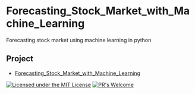 # Forecasting_Stock_Market_with_Machine_Learning
Forecasting stock market using machine learning in python

## Project
* [Forecasting_Stock_Market_with_Machine_Learning](https://github.com/Jadams29/Forecasting_Stock_Market_with_Machine_Learning)

[![Licensed under the MIT License](https://img.shields.io/badge/License-MIT-blue.svg)](https://github.com/Microsoft/BosqueLanguage/blob/master/LICENSE.txt)
[![PR's Welcome](https://img.shields.io/badge/PRs%20-welcome-brightgreen.svg)](#contribute)


